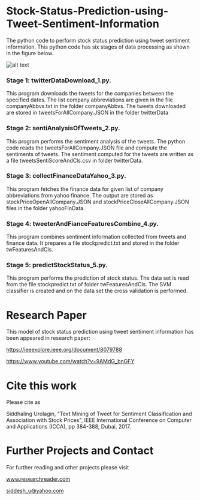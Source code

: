 # Stock-Status-Prediction-using-Tweet-Sentiment-Information

The python code to perform stock status prediction using tweet sentiment information. This python code has six stages of data processing as shown in the figure below. 

![alt text](https://github.com/siddhaling/Stock-Status-Prediction-using-Tweet-Sentiment-Information/blob/master/fig.jpg)

### Stage 1: twitterDataDownload_1.py. 

This program downloads the tweets for the companies between the specified dates. The list company abbreviations are given in the file companyAbbvs.txt in the folder companyAbbvs. The tweets downloaded are stored in tweetsForAllCompany.JSON in the folder twitterData
### Stage 2: sentiAnalysisOfTweets_2.py.

This program performs the sentiment analysis of the tweets. The python code reads the tweetsForAllCompany.JSON file and compute the sentiments of tweets. The sentiment computed for the tweets are written as a file tweetsSentiScoreAndCls.csv in folder twitterData.
### Stage 3: collectFinanceDataYahoo_3.py.

This program fetches the finance data for given list of company abbreviations from yahoo finance. The output are stored as stockPriceOpenAllCompany.JSON and stockPriceCloseAllCompany.JSON files in the folder yahooFinData.
### Stage 4: tweeterAndFianceFeaturesCombine_4.py.

This program combines sentiment information collected from tweets and finance data. It prepares a file stockpredict.txt and stored in the folder twFeaturesAndCls.
### Stage 5: predictStockStatus_5.py.

This program performs the prediction of stock status. The data set is read from the file stockpredict.txt of folder twFeaturesAndCls. The SVM classifier is created and on the data set the cross validation is performed. 

# Research Paper

This model of stock status prediction using tweet sentiment information has been appeared in research paper:

https://ieeexplore.ieee.org/document/8079788

https://www.youtube.com/watch?v=9AMdG_bnGFY

# Cite this work

Please cite as 

Siddhaling Urolagin, "Text Mining of Tweet for Sentiment Classification and Association with Stock Prices", IEEE International Conference on Computer and Applications (ICCA), pp 384-388, Dubai, 2017.

# Further Projects and Contact

For further reading and other projects please visit

www.researchreader.com

siddesh_u@yahoo.com


